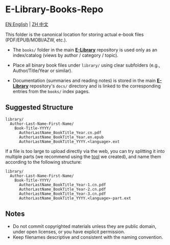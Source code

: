 # E-Library-Books-Repo

[EN English](./README.md) | [ZH 中文](./README.zh-CN.md)

This folder is the canonical location for storing actual e-book files (PDF/EPUB/MOBI/AZW, etc.).

- The `books/` folder in the main [**E-Library**](https://github.com/TiiJeiJ8/E-Library/blob/main/README.md) repository is used only as an index/catalog (views by author / category / topic).

- Place all binary book files under `library/` using clear subfolders (e.g., Author/Title/Year or similar).

- Documentation (summaries and reading notes) is stored in the main [**E-Library**](https://github.com/TiiJeiJ8/E-Library/blob/main/README.md) repository's `docs/` directory and is linked to the corresponding entries from the `books/` index pages.

## Suggested Structure

```
library/
  Author-Last-Name-First-Name/
    Book-Title-YYYY/
      AuthorLastName_BookTitle_Year.cn.pdf
      AuthorLastName_BookTitle_Year.en.epub
      AuthorLastName_BookTitle_YYYY.<language>.ext
```
If a file is too large to upload directly via the web, you can try splitting it into multiple parts (we recommend using the [tool](https://github.com/TiiJeiJ8/LibSpliter) we created), and name them according to the following structure:
```
library/
  Author-Last-Name-First-Name/
    Book-Title-YYYY/
      AuthorLastName_BookTitle_Year-1.cn.pdf
      AuthorLastName_BookTitle_Year-2.cn.pdf
      AuthorLastName_BookTitle_Year-3.cn.pdf
      AuthorLastName_BookTitle_YYYY.<language>-part.ext
```

## Notes

- Do not commit copyrighted materials unless they are public domain, under open licenses, or you have explicit permission.
- Keep filenames descriptive and consistent with the naming convention.
